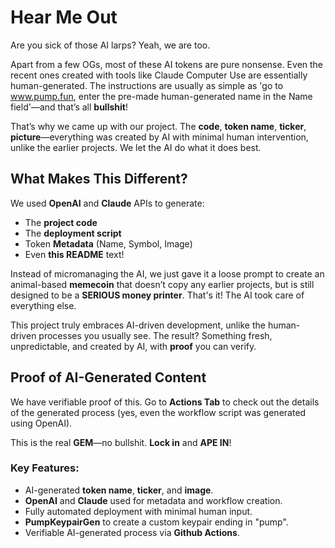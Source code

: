 # Hear Me Out

Are you sick of those AI larps? Yeah, we are too.

Apart from a few OGs, most of these AI tokens are pure nonsense. Even the recent ones created with tools like Claude Computer Use are essentially human-generated. The instructions are usually as simple as 'go to www.pump.fun, enter the pre-made human-generated name in the Name field'—and that’s all **bullshit**!

That’s why we came up with our project. The **code**, **token name**, **ticker**, **picture**—everything was created by AI with minimal human intervention, unlike the earlier projects. We let the AI do what it does best.

## What Makes This Different?

We used **OpenAI** and **Claude** APIs to generate:
- The **project code** 
- The **deployment script**
- Token **Metadata** (Name, Symbol, Image)
- Even **this README** text!

Instead of micromanaging the AI, we just gave it a loose prompt to create an animal-based **memecoin** that doesn’t copy any earlier projects, but is still designed to be a **SERIOUS money printer**. That's it! The AI took care of everything else. 

This project truly embraces AI-driven development, unlike the human-driven processes you usually see. The result? Something fresh, unpredictable, and created by AI, with **proof** you can verify.

## Proof of AI-Generated Content

We have verifiable proof of this. Go to **Actions Tab** to check out the details of the generated process (yes, even the workflow script was generated using OpenAI).

This is the real **GEM**—no bullshit. **Lock in** and **APE IN**!


### Key Features:

- AI-generated **token name**, **ticker**, and **image**.
- **OpenAI** and **Claude** used for metadata and workflow creation.
- Fully automated deployment with minimal human input.
- **PumpKeypairGen** to create a custom keypair ending in "pump".
- Verifiable AI-generated process via **Github Actions**.
